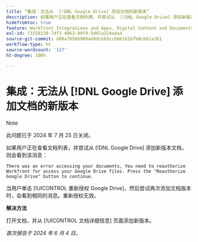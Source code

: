 ```yaml
---
title: “集成：无法从  [!DNL Google Drive] 添加文档的新版本”
description: 如果用户正在查看文档列表，并尝试从  [!DNL Google Drive] 添加新版本文档，则会看到一条消息。有解决方法可用。
hidefromtoc: true
feature: Workfront Integrations and Apps, Digital Content and Documents
exl-id: f3158228-7df2-4063-99f9-5d01a224ada4
source-git-commit: d88a785bb980ad4dcbb5ccb6b1b1bfb0cb61a161
workflow-type: ht
source-wordcount: '117'
ht-degree: 100%

---
```


# 集成：无法从 [!DNL Google Drive] 添加文档的新版本

>[!NOTE]
>
>此问题已于 2024 年 7 月 25 日关闭。

如果用户正在查看文档列表，并尝试从 [!DNL Google Drive] 添加新版本文档，则会看到该消息：

`There was an error accessing your documents, You need to reauthorize Workfront for access your Google Drive files. Press the "Reauthorize Google Drive" button to continue.`

当用户单击 [!UICONTROL 重新授权 Google Drive]，然后尝试再次添加文档版本时，会看到相同的消息。重新授权无效。

**解决方法**

打开文档，并从 [!UICONTROL 文档详细信息] 页面添加新版本。

_首次报告于 2024 年 6 月 4 日。_
